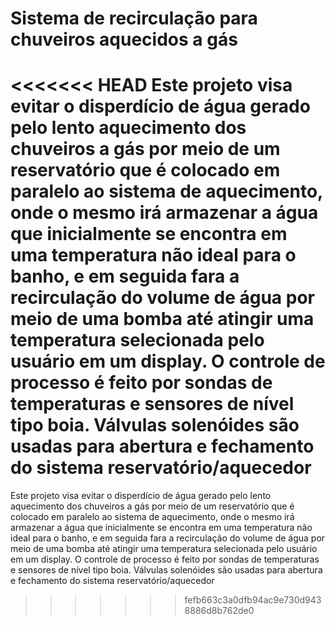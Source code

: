 # Sistema de recirculação para chuveiros aquecidos a gás
 
<<<<<<< HEAD
Este projeto visa evitar o disperdício de água gerado pelo lento aquecimento dos chuveiros a gás por meio de um reservatório que é colocado em paralelo ao sistema de aquecimento, onde o mesmo irá armazenar a água que inicialmente se encontra em uma temperatura não ideal para o banho, e em seguida fara a recirculação do volume de água por meio de uma bomba até atingir uma temperatura selecionada pelo usuário em um display. O controle de processo é feito por sondas de temperaturas e sensores de nível tipo boia. Válvulas solenóides são usadas para abertura e fechamento do sistema reservatório/aquecedor
=======
   Este projeto visa evitar o disperdício de água gerado pelo lento 
 aquecimento dos chuveiros a gás por meio de um reservatório que é colocado em
 paralelo ao sistema de aquecimento, onde o mesmo irá armazenar a água que
 inicialmente se encontra em uma temperatura não ideal para o banho, e em seguida 
 fara a recirculação do volume de água por meio de uma bomba até atingir uma temperatura selecionada
 pelo usuário em um display. O controle de processo é feito por sondas de temperaturas e sensores de nível tipo boia.
 Válvulas solenóides são usadas para abertura e fechamento do sistema reservatório/aquecedor
>>>>>>> fefb663c3a0dfb94ac9e730d9438886d8b762de0
